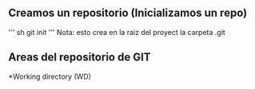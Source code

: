 




## Creamos un repositorio (Inicializamos un repo)
''' sh
git init
'''
Nota: esto crea en la raiz del proyect la carpeta .git

## Areas del repositorio de GIT

 *Working directory (WD)